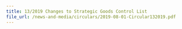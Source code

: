 ```yaml
---
title: 13/2019 Changes to Strategic Goods Control List
file_url: /news-and-media/circulars/2019-08-01-Circular132019.pdf
---
```

